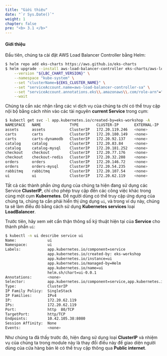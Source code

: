 ```yaml
---
title: "Giới thiệu"
date: "`r Sys.Date()`"
weight: 1
chapter: false
pre: "<b> 3.1 </b>"
---
```


#### Giới thiệu
Đầu tiên, chúng ta cài đặt AWS Load Balancer Controller bằng Helm:
```bash
$ helm repo add eks-charts https://aws.github.io/eks-charts
$ helm upgrade --install aws-load-balancer-controller eks-charts/aws-load-balancer-controller \
    --version "${LBC_CHART_VERSION}" \
    --namespace "kube-system" \
    --set "clusterName=${EKS_CLUSTER_NAME}" \
    --set "serviceAccount.name=aws-load-balancer-controller-sa" \
    --set "serviceAccount.annotations.eks\\.amazonaws\\.com/role-arn"="$LBC_ROLE_ARN" \
    --wait
```

Chúng ta cần xác nhận rằng các vi dịch vụ của chúng ta chỉ có thể truy cập nội bộ bằng cách nhìn vào các tài nguyên **current Service** trong cụm:

```bash
$ kubectl get svc -l app.kubernetes.io/created-by=eks-workshop -A
NAMESPACE   NAME             TYPE        CLUSTER-IP       EXTERNAL-IP   PORT(S)                                 AGE
assets      assets           ClusterIP   172.20.119.246   <none>        80/TCP                                  1h
carts       carts            ClusterIP   172.20.180.149   <none>        80/TCP                                  1h
carts       carts-dynamodb   ClusterIP   172.20.92.137    <none>        8000/TCP                                1h
catalog     catalog          ClusterIP   172.20.83.84     <none>        80/TCP                                  1h
catalog     catalog-mysql    ClusterIP   172.20.181.252   <none>        3306/TCP                                1h
checkout    checkout         ClusterIP   172.20.77.176    <none>        80/TCP                                  1h
checkout    checkout-redis   ClusterIP   172.20.32.208    <none>        6379/TCP                                1h
orders      orders           ClusterIP   172.20.146.72    <none>        80/TCP                                  1h
orders      orders-mysql     ClusterIP   172.20.54.235    <none>        3306/TCP                                1h
rabbitmq    rabbitmq         ClusterIP   172.20.107.54    <none>        5672/TCP,4369/TCP,25672/TCP,15672/TCP   1h
ui          ui               ClusterIP   172.20.62.119    <none>        80/TCP                                  1h
```

Tất cả các thành phần ứng dụng của chúng ta hiện đang sử dụng các Service **ClusterIP**, chỉ cho phép truy cập đến các công việc khác trong cùng một cụm **Kubernetes**. Để người dùng có thể truy cập ứng dụng của chúng ta, chúng ta cần phải hiển thị ứng dụng `ui`, và trong ví dụ này, chúng ta sẽ làm điều đó bằng cách sử dụng **Kubernetes services** loại **LoadBalancer**.

Trước tiên, hãy xem xét cẩn thận thông số kỹ thuật hiện tại của **Service** cho thành phần `ui`:

```bash
$ kubectl -n ui describe service ui
Name:              ui
Namespace:         ui
Labels:            app.kubernetes.io/component=service
                   app.kubernetes.io/created-by: eks-workshop
                   app.kubernetes.io/instance=ui
                   app.kubernetes.io/managed-by=Helm
                   app.kubernetes.io/name=ui
                   helm.sh/chart=ui-0.0.1
Annotations:       <none>
Selector:          app.kubernetes.io/component=service,app.kubernetes.io/instance=ui,app.kubernetes.io/name=ui
Type:              ClusterIP
IP Family Policy:  SingleStack
IP Families:       IPv4
IP:                172.20.62.119
IPs:               172.20.62.119
Port:              http  80/TCP
TargetPort:        http/TCP
Endpoints:         10.42.105.38:8080
Session Affinity:  None
Events:            <none>
```

Như chúng ta đã thấy trước đó, hiện đang sử dụng loại **ClusterIP** và nhiệm vụ của chúng ta trong module này là thay đổi điều này để giao diện người dùng của cửa hàng bán lẻ có thể truy cập thông qua **Public internet**.